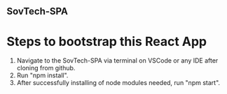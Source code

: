 ## SovTech-SPA
# Steps to bootstrap this React App
1. Navigate to the SovTech-SPA via terminal on VSCode or any IDE after cloning from github.
2. Run "npm install".
3. After successfully installing of node modules needed, run "npm start".
